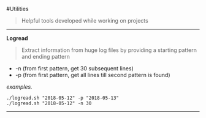 #Utilities

>Helpful tools developed while working on projects

----
**Logread**
> Extract information from huge log files by providing a starting pattern and ending pattern


* -n (from first pattern, get 30 subsequent lines)
* -p (from first pattern, get all lines till second pattern is found)

*examples.*

    ./logread.sh "2018-05-12" -p "2018-05-13"
    ./logread.sh "2018-05-12" -n 30
----
